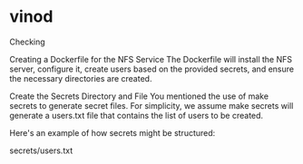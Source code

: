 # vinod 
Checking

Creating a Dockerfile for the NFS Service
The Dockerfile will install the NFS server, configure it, create users based on the provided secrets, and ensure the necessary directories are created.





Create the Secrets Directory and File
You mentioned the use of make secrets to generate secret files. For simplicity, we assume make secrets will generate a users.txt file that contains the list of users to be created.

Here's an example of how secrets might be structured:

secrets/users.txt

